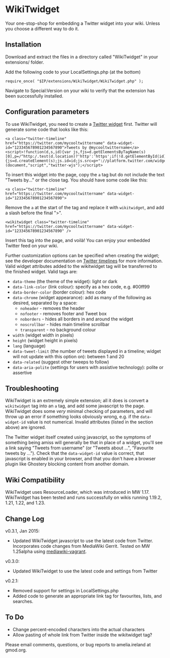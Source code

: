 WikiTwidget
===========

Your one-stop-shop for embedding a Twitter widget into your wiki. Unless you choose a different way to do it.


Installation
------------

Download and extract the files in a directory called "WikiTwidget" in your extensions/ folder.

Add the following code to your LocalSettings.php (at the bottom)

	require_once( "$IP/extensions/WikiTwidget/WikiTwidget.php" );

Navigate to Special:Version on your wiki to verify that the extension has been successfully installed.


Configuration parameters
------------------------

To use WikiTwidget, you need to create a [Twitter widget](https://twitter.com/settings/widgets) first. Twitter will generate some code that looks like this:

	<a class="twitter-timeline" href="https://twitter.com/mycooltwittername" data-widget-id="123345678901234567890">Tweets by @mycooltwittername</a>
	<script>!function(d,s,id){var js,fjs=d.getElementsByTagName(s)[0],p=/^http:/.test(d.location)?'http':'https';if(!d.getElementById(id)){js=d.createElement(s);js.id=id;js.src=p+"://platform.twitter.com/widgets.js";fjs.parentNode.insertBefore(js,fjs);}}(document,"script","twitter-wjs");</script>

To insert this widget into the page, copy the `a` tag but do not include the text "Tweets by..." or the close tag. You should have some code like this:

	<a class="twitter-timeline" href="https://twitter.com/mycooltwittername" data-widget-id="123345678901234567890">

Remove the `a` at the start of the tag and replace it with `wikitwidget`, and add a slash before the final ">".

	<wikitwidget class="twitter-timeline" href="https://twitter.com/mycooltwittername" data-widget-id="123345678901234567890" />

Insert this tag into the page, and voilà! You can enjoy your embedded Twitter feed on your wiki.

Further customization options can be specified when creating the widget; see the developer documentation on [Twitter timelines](https://dev.twitter.com/docs/embedded-timelines) for more information. Valid widget attributes added to the wikitwidget tag will be transferred to the finished widget. Valid tags are:

* `data-theme` (the theme of the widget): light or dark
* `data-link-color` (link colour): specify as a hex code, e.g. #00ff99
* `data-border-color` (border colour): hex code
* `data-chrome` (widget appearance): add as many of the following as desired, separated by a space:
    * `noheader` - removes the header
    * `nofooter` -  removes footer and Tweet box
    * `noborders` - hides all borders in and around the widget
    * `noscrollbar` - hides main timeline scrollbar
    * `transparent` - no background colour
* `width` (widget width in pixels)
* `height` (widget height in pixels)
* `lang` (language)
* `data-tweet-limit` (the number of tweets displayed in a timeline; widget will not update with this option on): between 1 and 20
* `data-related` (suggest other tweeps to follow)
* `data-aria-polite` (settings for users with assistive technology): polite or assertive


Troubleshooting
---------------

WikiTwidget is an extremely simple extension; all it does is convert a `wikitwidget` tag into an `a` tag, and add some javascript to the page. WikiTwidget does some *very* minimal checking of parameters, and will throw up an error if something looks obviously wrong, e.g. if the `data-widget-id` value is not numerical. Invalid attributes (listed in the section above) are ignored.

The Twitter widget itself created using javascript, so the symptoms of something being amiss will generally be that in place of a widget, you'll see a link saying "Tweets from username" (or "Tweets about ...", "Favourite tweets by ..."). Check that the `data-widget-id` value is correct, that javascript is enabled in your browser, and that you don't have a browser plugin like Ghostery blocking content from another domain.


Wiki Compatibility
------------------

WikiTwidget uses ResourceLoader, which was introduced in MW 1.17. WikiTwidget has been tested and runs successfully on wikis running 1.19.2, 1.21, 1.22, and 1.23.



Change Log
----------

v0.3.1, Jan 2015:

* Updated WikiTwidget javascript to use the latest code from Twitter. Incorporates code changes from MediaWiki Gerrit. Tested on MW 1.25alpha using [mediawiki-vagrant](http://www.mediawiki.org/wiki/MediaWiki-Vagrant).

v0.3.0:

* Updated WikiTwidget to use the latest code and settings from Twitter

v0.2.1:

* Removed support for settings in LocalSettings.php
* Added code to generate an appropriate link tag for favourites, lists, and searches.


To Do
-----

* Change percent-encoded characters into the actual characters
* Allow pasting of whole link from Twitter inside the wikitwidget tag?


Please email comments, questions, or bug reports to amelia.ireland at gmod.org.
